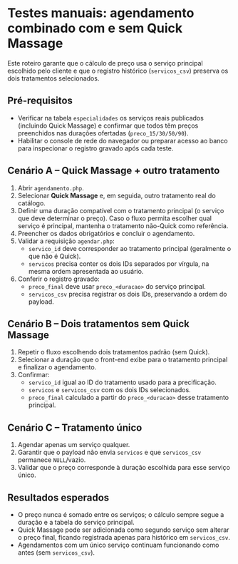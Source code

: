 # Testes manuais: agendamento combinado com e sem Quick Massage

Este roteiro garante que o cálculo de preço usa o serviço principal escolhido pelo cliente e que o registro histórico (`servicos_csv`) preserva os dois tratamentos selecionados.

## Pré-requisitos
- Verificar na tabela `especialidades` os serviços reais publicados (incluindo Quick Massage) e confirmar que todos têm preços preenchidos nas durações ofertadas (`preco_15/30/50/90`).
- Habilitar o console de rede do navegador ou preparar acesso ao banco para inspecionar o registro gravado após cada teste.

## Cenário A – Quick Massage + outro tratamento
1. Abrir `agendamento.php`.
2. Selecionar **Quick Massage** e, em seguida, outro tratamento real do catálogo.
3. Definir uma duração compatível com o tratamento principal (o serviço que deve determinar o preço). Caso o fluxo permita escolher qual serviço é principal, mantenha o tratamento não-Quick como referência.
4. Preencher os dados obrigatórios e concluir o agendamento.
5. Validar a requisição `agendar.php`:
   - `servico_id` deve corresponder ao tratamento principal (geralmente o que não é Quick).
   - `servicos` precisa conter os dois IDs separados por vírgula, na mesma ordem apresentada ao usuário.
6. Conferir o registro gravado:
   - `preco_final` deve usar `preco_<duracao>` do serviço principal.
   - `servicos_csv` precisa registrar os dois IDs, preservando a ordem do payload.

## Cenário B – Dois tratamentos sem Quick Massage
1. Repetir o fluxo escolhendo dois tratamentos padrão (sem Quick).
2. Selecionar a duração que o front-end exibe para o tratamento principal e finalizar o agendamento.
3. Confirmar:
   - `servico_id` igual ao ID do tratamento usado para a precificação.
   - `servicos` e `servicos_csv` com os dois IDs selecionados.
   - `preco_final` calculado a partir do `preco_<duracao>` desse tratamento principal.

## Cenário C – Tratamento único
1. Agendar apenas um serviço qualquer.
2. Garantir que o payload não envia `servicos` e que `servicos_csv` permanece `NULL`/vazio.
3. Validar que o preço corresponde à duração escolhida para esse serviço único.

## Resultados esperados
- O preço nunca é somado entre os serviços; o cálculo sempre segue a duração e a tabela do serviço principal.
- Quick Massage pode ser adicionada como segundo serviço sem alterar o preço final, ficando registrada apenas para histórico em `servicos_csv`.
- Agendamentos com um único serviço continuam funcionando como antes (sem `servicos_csv`).

